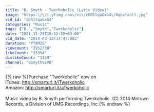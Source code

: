 ```yaml
---
title: "B. Smyth - Twerkoholic (Lyric Video)"
image: "https:\/\/i.ytimg.com\/vi\/cDR1tqaGxG4\/hqdefault.jpg"
vid_id: "cDR1tqaGxG4"
categories: "Music"
tags: ["B.","Smyth","Twerkoholic"]
date: "2021-11-21T18:12:52+03:00"
vid_date: "2014-03-12T14:47:08Z"
duration: "PT4M2S"
viewcount: "2952738"
likeCount: "33394"
dislikeCount: "1139"
channel: "BSmythVEVO"
---
```

{% raw %}Purchase &quot;Twerkoholic&quot; now on <br />iTunes: <a rel="nofollow" target="blank" href="http://smarturl.it/iTwerkoholic">http://smarturl.it/iTwerkoholic</a><br />Amazon: <a rel="nofollow" target="blank" href="http://smarturl.it/aTwerkoholic">http://smarturl.it/aTwerkoholic</a> <br /><br />Music video by B. Smyth performing Twerkoholic. (C) 2014 Motown Records, a Division of UMG Recordings, Inc.{% endraw %}
